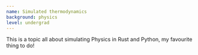 ```yaml
---
name: Simulated thermodynamics
background: physics
level: undergrad
---
```

This is a topic all about simulating Physics in Rust and Python, my favourite thing to do!



